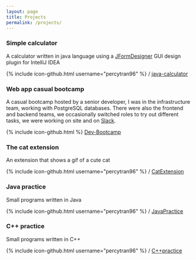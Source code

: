 ```yaml
---
layout: page
title: Projects
permalink: /projects/
---
```


### Simple calculator
A calculator written in java language using a [JFormDesigner](https://www.formdev.com/) GUI design plugin for IntelliJ IDEA  


{% include icon-github.html username="percytran96" %} /
[java-calculator](https://github.com/percytran96/Java-calculator)



### Web app casual bootcamp
A casual bootcamp hosted by a senior developer, I was in the infrastructure team, working with PostgreSQL databases. There were also the frontend and backend teams, we occasionally switched roles to try out different tasks, we were working on site and on [Slack](https://slack.com/).


{% include icon-github.html %} [Dev-Bootcamp](https://github.com/ntjandra/6Nought-Dev-Bootcamp)



### The cat extension
An extension that shows a gif of a cute cat

{% include icon-github.html username="percytran96" %} /
[CatExtension](https://github.com/percytran96/funChromeExtension)




### Java practice
Small programs written in Java

{% include icon-github.html username="percytran96" %} /
[JavaPractice](https://github.com/percytran96/Java-practice)



### C++ practice
Small programs written in C++

{% include icon-github.html username="percytran96" %} /
[C++practice](https://github.com/percytran96/C-practice)
